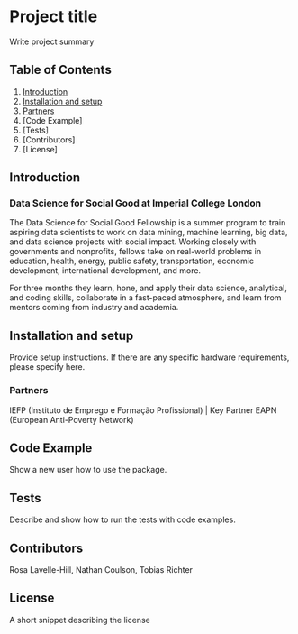 # Project title

Write project summary

## Table of Contents

1. [Introduction](https://github.com/dssg/repo_name#introduction)
2. [Installation and setup](https://github.com/dssg/repo_name#setup)
3. [Partners](https://dssg.uchicago.edu/project/predicting-long-term-unemployment-in-continental-portugal/)
4. [Code Example]
5. [Tests]
6. [Contributors]
7. [License]

## Introduction

### Data Science for Social Good at Imperial College London

The Data Science for Social Good Fellowship is a summer program to train aspiring data scientists to work on data mining, machine learning, big data, and data science projects with social impact. Working closely with governments and nonprofits, fellows take on real-world problems in education, health, energy, public safety, transportation, economic development, international development, and more.

For three months they learn, hone, and apply their data science, analytical, and coding skills, collaborate in a fast-paced atmosphere, and learn from mentors coming from industry and academia.

## Installation and setup

Provide setup instructions.
If there are any specific hardware requirements, please specify here.

### Partners

IEFP (Instituto de Emprego e Formação Profissional) | Key Partner
EAPN (European Anti-Poverty Network)

## Code Example

Show a new user how to use the package.

## Tests

Describe and show how to run the tests with code examples.

## Contributors

Rosa Lavelle-Hill, Nathan Coulson, Tobias Richter

## License

A short snippet describing the license